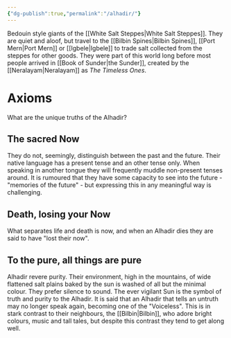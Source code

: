 ```yaml
---
{"dg-publish":true,"permalink":"/alhadir/"}
---
```



Bedouin style giants of the [[White Salt Steppes\|White Salt Steppes]]. They are quiet and aloof, but travel to the [[Bilbin Spines\|Bilbin Spines]], [[Port Mern\|Port Mern]] or [[Igbele\|Igbele]] to trade salt collected from the steppes for other goods. They were part of this world long before most people arrived in [[Book of Sunder\|the Sunder]], created by the [[Neralayam\|Neralayam]] as *The Timeless Ones*. 

# Axioms
What are the unique truths of the Alhadir?

## The sacred Now
They do not, seemingly, distinguish between the past and the future. Their native language has a present tense and an other tense only. When speaking in another tongue they will frequently muddle non-present tenses around. It is rumoured that they have some capacity to see into the future - "memories of the future" - but expressing this in any meaningful way is challenging.

## Death, losing your Now
What separates life and death is now, and when an Alhadir dies they are said to have "lost their now". 

## To the pure, all things are pure
Alhadir revere purity. Their environment, high in the mountains, of wide flattened salt plains baked by the sun is washed of all but the minimal colour. They prefer silence to sound. The ever vigilant Sun is the symbol of truth and purity to the Alhadir. It is said that an Alhadir that tells an untruth may no longer speak again, becoming one of the "Voiceless". This is in stark contrast to their neighbours, the [[Bilbin\|Bilbin]], who adore bright colours, music and tall tales, but despite this contrast they tend to get along well. 



